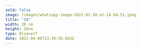 ```yaml
---
sold: false
image: /images/whatsapp-image-2022-01-30-at-14.04.51.jpeg
title: "18"
width: 20 cm
height: 20cm
type: Olieverf
date: 2022-04-06T13:39:58.043Z
---
```

